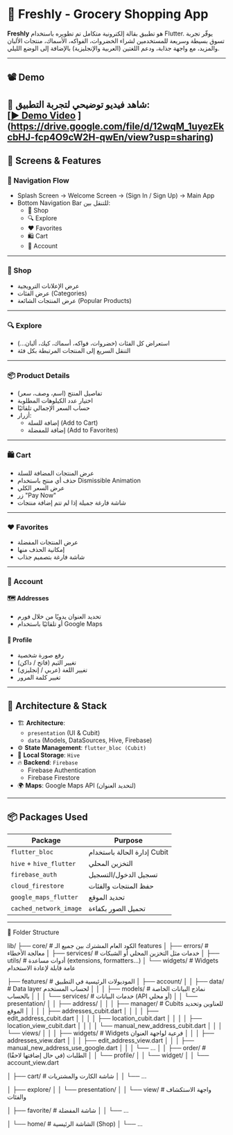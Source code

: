 # 🧺 Freshly - Grocery Shopping App

**Freshly** هو تطبيق بقالة إلكترونية متكامل تم تطويره باستخدام Flutter. يوفّر تجربة تسوق بسيطة وسريعة للمستخدمين لشراء الخضروات، الفواكه، الأسماك، منتجات الألبان والمزيد، مع واجهة جذابة، ودعم اللغتين (العربية والإنجليزية) بالإضافة إلى الوضع الليلي.

---

## 📽️ Demo

📱 شاهد فيديو توضيحي لتجربة التطبيق:  
[[▶️ Demo Video](https://drive.google.com/file/d/12wqM_1uyezEkcbHJ-fcp4O9cW2H-qwEn/view?usp=sharing)
](https://drive.google.com/file/d/12wqM_1uyezEkcbHJ-fcp4O9cW2H-qwEn/view?usp=sharing)
---

## 📱 Screens & Features

### 🧭 Navigation Flow
- Splash Screen → Welcome Screen → (Sign In / Sign Up) → Main App
- Bottom Navigation Bar للتنقل بين:
  - 🛒 Shop
  - 🔍 Explore
  - ❤️ Favorites
  - 🛍️ Cart
  - 👤 Account

---

### 🛒 Shop
- عرض الإعلانات الترويجية
- عرض الفئات (Categories)
- عرض المنتجات الشائعة (Popular Products)

---

### 🔍 Explore
- استعراض كل الفئات (خضروات، فواكه، أسماك، كيك، ألبان...)
- التنقل السريع إلى المنتجات المرتبطة بكل فئة



---

### 📦 Product Details
- تفاصيل المنتج (اسم، وصف، سعر)
- اختيار عدد الكيلوهات المطلوبة
- حساب السعر الإجمالي تلقائيًا
- أزرار:
  - إضافة للسلة (Add to Cart)
  - إضافة للمفضلة (Add to Favorites)

---

### 🛍️ Cart
- عرض المنتجات المضافة للسلة
- حذف أي منتج باستخدام Dismissible Animation
- عرض السعر الكلي
- زر "Pay Now"
- شاشة فارغة جميلة إذا لم تتم إضافة منتجات

---

### ❤️ Favorites
- عرض المنتجات المفضلة
- إمكانية الحذف منها
- شاشة فارغة بتصميم جذاب

---

### 👤 Account
#### 🗺️ Addresses
- تحديد العنوان يدويًا من خلال فورم
- أو تلقائيًا باستخدام Google Maps

#### 👤 Profile
- رفع صورة شخصية
- تغيير الثيم (فاتح / داكن)
- تغيير اللغة (عربي / إنجليزي)
- تغيير كلمة المرور

---

## 🧠 Architecture & Stack

- 🏗️ **Architecture**: 
  - `presentation` (UI & Cubit)
  - `data` (Models, DataSources, Hive, Firebase)
- ⚙️ **State Management**: `flutter_bloc (Cubit)`
- 🐝 **Local Storage**: `Hive`
- 🔥 **Backend**: `Firebase`
  - Firebase Authentication
  - Firebase Firestore
- 🌍 **Maps**: Google Maps API (لتحديد العنوان)

---

## 📦 Packages Used

| Package                  | Purpose                                      |
|--------------------------|----------------------------------------------|
| `flutter_bloc`           | إدارة الحالة باستخدام Cubit                 |
| `hive` + `hive_flutter`  | التخزين المحلي                              |
| `firebase_auth`          | تسجيل الدخول/التسجيل                        |
| `cloud_firestore`        | حفظ المنتجات والفئات                        |
| `google_maps_flutter`    | تحديد الموقع                                |
| `cached_network_image`   | تحميل الصور بكفاءة                          |


---
📂 Folder Structure

lib/
├── core/                            # الكود العام المشترك بين جميع الـ features
│   ├── errors/                      # معالجة الأخطاء
│   ├── services/                    # خدمات مثل التخزين المحلي أو الشبكات
│   ├── utils/                       # أدوات مساعدة (extensions, formatters...)
│   └── widgets/                     # Widgets عامة قابلة لإعادة الاستخدام

├── features/                        # الموديولات الرئيسية في التطبيق
│   ├── account/
│   │   ├── data/                    # Data layer لحساب المستخدم
│   │   │   ├── models/             # نماذج البيانات الخاصة بالحساب
│   │   │   └── services/           # خدمات البيانات (API أو محلي)
│   │   └── presentation/
│   │       ├── address/
│   │       │   ├── manager/        # Cubits للعناوين وتحديد الموقع
│   │       │   │   ├── addresses_cubit.dart
│   │       │   │   ├── edit_address_cubit.dart
│   │       │   │   ├── location_cubit.dart
│   │       │   │   ├── location_view_cubit.dart
│   │       │   │   └── manual_new_address_cubit.dart
│   │       │   └── views/
│   │       │       ├── widgets/    # Widgets فرعية لواجهة العنوان
│   │       │       ├── addresses_view.dart
│   │       │       ├── edit_address_view.dart
│   │       │       ├── manual_new_address_use_google.dart
│   │       │       └── ...
│   │       ├── order/              # الطلبات (في حال إضافتها لاحقًا)
│   │       └── profile/
│   │           └── widget/
│   │               └── account_view.dart

│   ├── cart/                        # شاشة الكارت والمشتريات
│   │   └── ...

│   ├── explore/
│   │   └── presentation/
│   │       └── view/               # واجهة الاستكشاف والفئات

│   ├── favorite/                   # شاشة المفضلة
│   │   └── ...

│   └── home/                       # الشاشة الرئيسية (Shop)
│       └── ...


